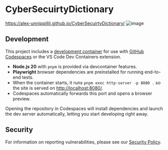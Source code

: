 # CyberSecuirtyDictionary

https://alex-unnippillil.github.io/CyberSecuirtyDictionary/
![image](https://github.com/Alex-Unnippillil/CyberSecuirtyDictionary/assets/24538548/c5a54c56-babb-485d-b01c-4fdfb186325b)

## Development

This project includes a [development container](.devcontainer/devcontainer.json) for use with [GitHub Codespaces](https://github.com/features/codespaces) or the VS Code Dev Containers extension.

- **Node.js 20** with `pnpm` is provided via devcontainer features.
- **Playwright** browser dependencies are preinstalled for running end-to-end tests.
- When the container starts, it runs `pnpm exec http-server -p 8080 .` so the site is served on <http://localhost:8080/>.
- Codespaces automatically forwards this port and opens a browser preview.

Opening the repository in Codespaces will install dependencies and launch the dev server automatically, letting you start developing right away.

## Security

For information on reporting vulnerabilities, please see our [Security Policy](SECURITY.md).
